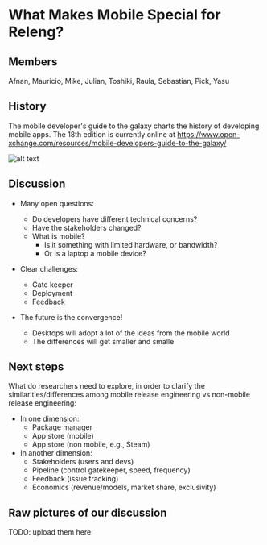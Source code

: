 # What Makes Mobile Special for Releng?
## Members
Afnan, Mauricio, Mike, Julian, Toshiki, Raula, Sebastian, Pick, Yasu

## History
The mobile developer's guide to the galaxy charts the history of developing mobile apps. The 18th edition is currently online at https://www.open-xchange.com/resources/mobile-developers-guide-to-the-galaxy/

![alt text](https://raw.githubusercontent.com/shonan-releng-mobile/shonan-releng-mobile/master/2ndbreakout/207/20191210_132632_convergence_with_mobile.jpg)

## Discussion 

* Many open questions:
	* Do developers have different technical concerns?
	* Have the stakeholders changed?
	* What is mobile?
		* Is it something with limited hardware, or bandwidth?
		* Or is a laptop a mobile device?

* Clear challenges:
	* Gate keeper
	* Deployment
	* Feedback

* The future is the convergence!
	* Desktops will adopt a lot of the ideas from the mobile world
	* The differences will get smaller and smalle

## Next steps

What do researchers need to explore, in order to clarify the
similarities/differences among mobile release engineering vs
non-mobile release engineering:

* In one dimension:
	* Package manager
	* App store (mobile)
	* App store (non mobile, e.g., Steam)
* In another dimension:
	* Stakeholders (users and devs)
	* Pipeline (control gatekeeper, speed, frequency)
	* Feedback (issue tracking)
	* Economics (revenue/models, market share, exclusivity)

## Raw pictures of our discussion

TODO: upload them here

